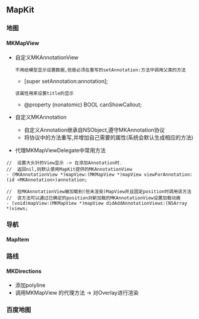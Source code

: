 ## MapKit
### 地图
#### MKMapView
- 自定义MKAnnotationView 

	`不用给模型显示设置数据,但是必须在重写的setAnnotation:方法中调用父类的方法`
	- [super setAnnotation:annotation]; 
		
	`该属性用来设置title的显示`
	- @property (nonatomic) BOOL canShowCallout;
- 自定义MKAnnotation
	- 自定义Annotation继承自NSObject,遵守MKAnnotation协议
	- 将协议中的方法重写,并增加自己需要的属性(系统会默认生成相应的方法)
- 代理MKMapViewDelegate中常用方法

```
//	设置大头针的View显示 -> 在添加Annotation时.
//	返回nil,则默认使用MapKit提供的MKAnnotationView
- (MKAnnotationView *)mapView:(MKMapView *)mapView viewForAnnotation:(id <MKAnnotation>)annotation;

//	在MKAnnotationView被加载到(但未渲染)MapView并且固定position时调用该方法
//	该方法可以通过已确定的position对新加载的MKAnnotationView设置加载动画
- (void)mapView:(MKMapView *)mapView didAddAnnotationViews:(NSArray *)views;
```
	

### 导航
#### MapItem


### 路线
#### MKDirections
- 添加polyline
- 调用MKMapView 的代理方法 -> 对Overlay进行渲染

### 百度地图
####
